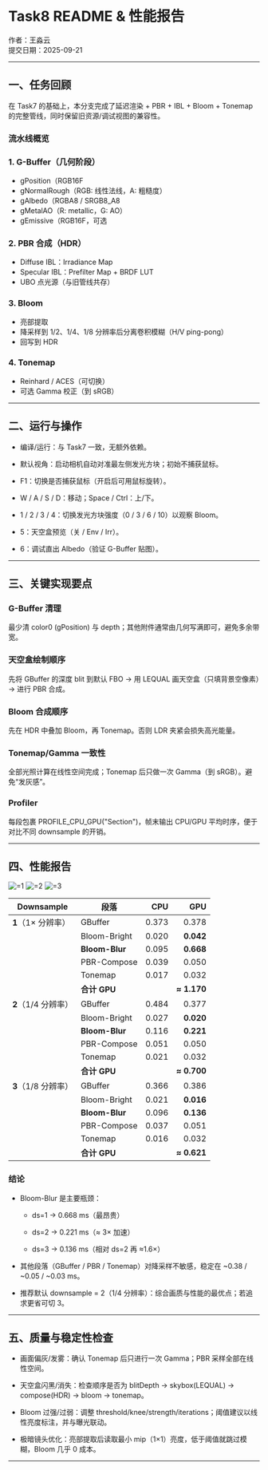 # Task8 README & 性能报告

作者：王淼云  
提交日期：2025-09-21  

---

## 一、任务回顾
在 Task7 的基础上，本分支完成了延迟渲染 + PBR + IBL + Bloom + Tonemap 的完整管线，同时保留旧资源/调试视图的兼容性。

### 流水线概览
### 1. G-Buffer（几何阶段）
- gPosition（RGB16F 
- gNormalRough（RGB: 线性法线，A: 粗糙度）  
- gAlbedo（RGBA8 / SRGB8_A8
- gMetalAO（R: metallic，G: AO）
- gEmissive（RGB16F，可选

### 2. PBR 合成（HDR）
- Diffuse IBL：Irradiance Map 
- Specular IBL：Prefilter Map + BRDF LUT
- UBO 点光源（与旧管线共存）

### 3. Bloom
- 亮部提取  
- 降采样到 1/2、1/4、1/8 分辨率后分离卷积模糊（H/V ping-pong）    
- 回写到 HDR

### 4. Tonemap
- Reinhard / ACES（可切换） 
- 可选 Gamma 校正（到 sRGB） 

---

## 二、运行与操作

- 编译/运行：与 Task7 一致，无额外依赖。

- 默认视角：启动相机自动对准最左侧发光方块；初始不捕获鼠标。

- F1：切换是否捕获鼠标（开启后可用鼠标旋转）。

- W / A / S / D：移动；Space / Ctrl：上/下。

- 1 / 2 / 3 / 4：切换发光方块强度（0 / 3 / 6 / 10）以观察 Bloom。

- 5：天空盒预览（关 / Env / Irr）。

- 6：调试直出 Albedo（验证 G-Buffer 贴图）。

---

## 三、关键实现要点

### G-Buffer 清理
最少清 color0 (gPosition) 与 depth；其他附件通常由几何写满即可，避免多余带宽。

### 天空盒绘制顺序
先将 GBuffer 的深度 blit 到默认 FBO → 用 LEQUAL 画天空盒（只填背景空像素）→ 进行 PBR 合成。

### Bloom 合成顺序
先在 HDR 中叠加 Bloom，再 Tonemap。否则 LDR 夹紧会损失高光能量。

### Tonemap/Gamma 一致性
全部光照计算在线性空间完成；Tonemap 后只做一次 Gamma（到 sRGB）。避免“发灰感”。

### Profiler
每段包裹 PROFILE_CPU_GPU("Section")，帧末输出 CPU/GPU 平均时序，便于对比不同 downsample 的开销。

---

## 四、性能报告
![=1](doc/=1.png)
![=2](doc/=2.png)
![=3](doc/=3.png)

| Downsample     | 段落             |   CPU |         GPU |
| -------------- | -------------- | ----: | ----------: |
| **1**（1× 分辨率）  | GBuffer        | 0.373 |       0.378 |
|                | Bloom-Bright   | 0.020 |   **0.042** |
|                | **Bloom-Blur** | 0.095 |   **0.668** |
|                | PBR-Compose    | 0.039 |       0.050 |
|                | Tonemap        | 0.017 |       0.032 |
|                | **合计 GPU**     |       | **≈ 1.170** |
| **2**（1/4 分辨率） | GBuffer        | 0.484 |       0.377 |
|                | Bloom-Bright   | 0.027 |   **0.020** |
|                | **Bloom-Blur** | 0.116 |   **0.221** |
|                | PBR-Compose    | 0.051 |       0.050 |
|                | Tonemap        | 0.021 |       0.032 |
|                | **合计 GPU**     |       | **≈ 0.700** |
| **3**（1/8 分辨率） | GBuffer        | 0.366 |       0.386 |
|                | Bloom-Bright   | 0.021 |   **0.016** |
|                | **Bloom-Blur** | 0.096 |   **0.136** |
|                | PBR-Compose    | 0.037 |       0.051 |
|                | Tonemap        | 0.016 |       0.032 |
|                | **合计 GPU**     |       | **≈ 0.621** |


### 结论

- Bloom-Blur 是主要瓶颈：

	- ds=1 → 0.668 ms（最昂贵）

	- ds=2 → 0.221 ms（≈ 3× 加速）

	- ds=3 → 0.136 ms（相对 ds=2 再 ≈1.6×）

- 其他段落（GBuffer / PBR / Tonemap）对降采样不敏感，稳定在 ~0.38 / ~0.05 / ~0.03 ms。

- 推荐默认 downsample = 2（1/4 分辨率）：综合画质与性能的最优点；若追求更省可切 3。

---

## 五、质量与稳定性检查

- 画面偏灰/发雾：确认 Tonemap 后只进行一次 Gamma；PBR 采样全部在线性空间。

- 天空盒闪黑/消失：检查顺序是否为 blitDepth → skybox(LEQUAL) → compose(HDR) → bloom → tonemap。

- Bloom 过强/过弱：调整 threshold/knee/strength/iterations；阈值建议以线性亮度标注，并与曝光联动。

- 极暗镜头优化：亮部提取后读取最小 mip（1×1）亮度，低于阈值就跳过模糊，Bloom 几乎 0 成本。

---
